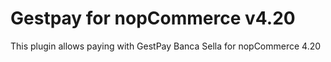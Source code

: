 # Gestpay for nopCommerce v4.20
This plugin allows paying with GestPay Banca Sella for nopCommerce 4.20
